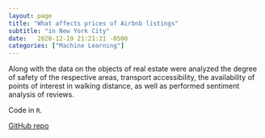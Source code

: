 ```yaml
---
layout: page
title: "What affects prices of Airbnb listings"
subtitle: "in New York City"
date:   2020-12-19 21:21:21 -0500
categories: ["Machine Learning"]
---
```

Along with the data on the objects of real estate were analyzed the degree of safety of the respective areas, transport accessibility, the availability of points of interest in walking distance, as well as performed sentiment analysis of reviews.

Code in `R`. 

[GitHub repo][airbnb]

[airbnb]:   https://github.com/alexyushkin/What-affects-the-Price-of-Airbnb-Listings-in-NYC/tree/main
